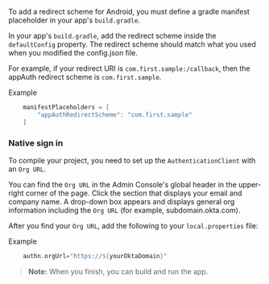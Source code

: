To add a redirect scheme for Android, you must define a gradle manifest placeholder in your app's `build.gradle`.

In your app's `build.gradle`, add the redirect scheme inside the `defaultConfig` property. The redirect scheme should match what you used when you modified the config.json file.

For example, if your redirect URI is `com.first.sample:/callback`, then the appAuth redirect scheme is `com.first.sample`.

Example
```groovy
    manifestPlaceholders = [
        "appAuthRedirectScheme": "com.first.sample"
    ]
```
### Native sign in
To compile your project, you need to set up the `AuthenticationClient` with an `Org URL`.

You can find the `Org URL` in the Admin Console's global header in the upper-right corner of the page. Click the section that displays your email and company name.  A drop-down box appears and displays general org information including the `Org URL` (for example, subdomain.okta.com).
 
After you find your `Org URL`, add the following to your `local.properties` file:

Example
```groovy
    authn.orgUrl="https://${yourOktaDomain}"
```

> **Note:** When you finish, you can build and run the app.
